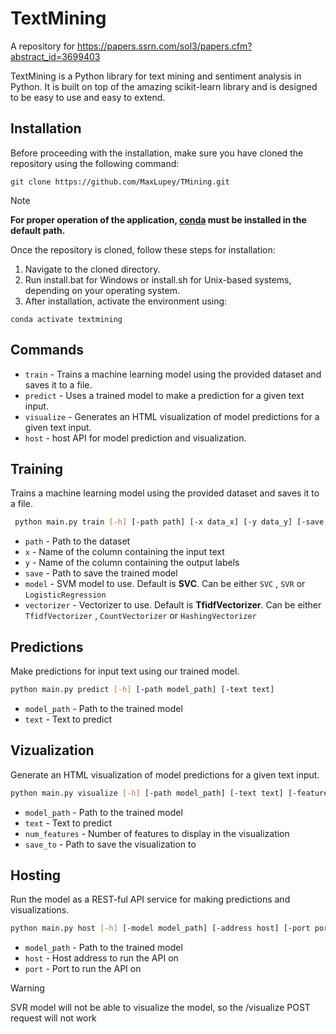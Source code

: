 
# TextMining
A repository for https://papers.ssrn.com/sol3/papers.cfm?abstract_id=3699403

TextMining is a Python library for text mining and sentiment analysis in Python. It is built on top of the amazing scikit-learn library and is designed to be easy to use and easy to extend.
## Installation
Before proceeding with the installation, make sure you have cloned the repository using the following command:
```
git clone https://github.com/MaxLupey/TMining.git
```
> [!NOTE]
> **For proper operation of the application, [conda](https://docs.conda.io/projects/conda/en/latest/user-guide/install/download.html) must be installed in the default path.**

Once the repository is cloned, follow these steps for installation:

1. Navigate to the cloned directory.
2. Run install.bat for Windows or install.sh for Unix-based systems, depending on your operating system.
3. After installation, activate the environment using:

```
conda activate textmining
```
## Commands
- `train` - Trains a machine learning model using the provided dataset and saves it to a file.
- `predict` - Uses a trained model to make a prediction for a given text input.
- `visualize` - Generates an HTML visualization of model predictions for a given text input.
- `host` - host API for model prediction and visualization.
## Training
Trains a machine learning model using the provided dataset and saves it to a file.
```bash
 python main.py train [-h] [-path path] [-x data_x] [-y data_y] [-save save_to][-svm model] [-vectorizer vectorizer]
```

- `path` - Path to the dataset
- `x` - Name of the column containing the input text
- `y` - Name of the column containing the output labels
- `save` - Path to save the trained model
- `model` - SVM model to use. Default is **SVC**. Can be either `SVC` , `SVR` or `LogisticRegression`
- `vectorizer` - Vectorizer to use. Default is **TfidfVectorizer**. Can be either `TfidfVectorizer` , `CountVectorizer` or `HashingVectorizer`
## Predictions
Make predictions for input text using our trained model.
```bash
python main.py predict [-h] [-path model_path] [-text text]
```
- `model_path` - Path to the trained model
- `text` - Text to predict

## Vizualization
Generate an HTML visualization of model predictions for a given text input.
```bash
python main.py visualize [-h] [-path model_path] [-text text] [-features num_features] [-save save_to]
```
- `model_path` - Path to the trained model
- `text` - Text to predict
- `num_features` - Number of features to display in the visualization
- `save_to` - Path to save the visualization to
## Hosting
Run the model as a REST-ful API service for making predictions and visualizations.
```bash
python main.py host [-h] [-model model_path] [-address host] [-port port]
```
- `model_path` - Path to the trained model
- `host` - Host address to run the API on
- `port` - Port to run the API on
> [!WARNING]
> SVR model will not be able to visualize the model, so the /visualize POST request will not work



